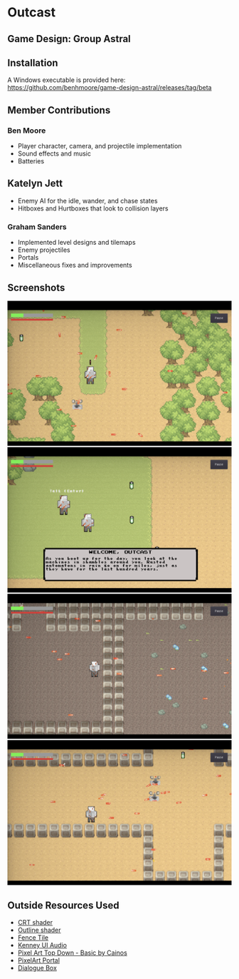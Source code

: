 # Outcast
**Game Design: Group  Astral**
----

## Installation
A Windows executable is provided here: https://github.com/benhmoore/game-design-astral/releases/tag/beta

## Member Contributions

### Ben Moore
- Player character, camera, and projectile implementation
- Sound effects and music
- Batteries

## Katelyn Jett
- Enemy AI for the idle, wander, and chase states
- Hitboxes and Hurtboxes that look to collision layers

### Graham Sanders
- Implemented level designs and tilemaps
- Enemy projectiles
- Portals
- Miscellaneous fixes and improvements

## Screenshots
![Untitled](/screenshots/1.png)
![Untitled](/screenshots/2.png)
![Untitled](/screenshots/3.png)
![Untitled](/screenshots/4.png)

## Outside Resources Used
- [CRT shader](https://godotshaders.com/shader/VHS-and-CRT-monitor-effect)
- [Outline shader](https://godotshaders.com/shader/2d-outline-inline/)
- [Fence Tile](https://www.deviantart.com/etherealdragon/art/Fence-Tile-388637295)
- [Kenney UI Audio](https://godotengine.org/asset-library/asset/795)
- [Pixel Art Top Down - Basic by Cainos](https://cainos.itch.io/pixel-art-top-down-basic)
- [PixelArt Portal](https://imgur.com/gallery/KJLdNn2)
- [Dialogue Box](https://devworm.itch.io/rpg-art-series-2022)

